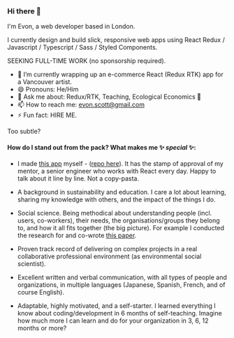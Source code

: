 ### Hi there 👋 

I'm Evon, a web developer based in London. 

I currently design and build slick, responsive web apps using React Redux / Javascript / Typescript / Sass / Styled Components.

SEEKING FULL-TIME WORK (no sponsorship required).

- 🔭 I’m currently wrapping up an e-commerce React (Redux RTK) app for a Vancouver artist.
- 😄 Pronouns: He/Him
- 💬 Ask me about: Redux/RTK, Teaching, Ecological Economics 🤔
- 📫 How to reach me: evon.scott@gmail.com
- ⚡ Fun fact: HIRE ME.

Too subtle?

#### How do I stand out from the pack? What makes me ✨ _special_ ✨:

- I made [this app](https://ines-chuaqui-preview.netlify.app/) myself - ([repo here](https://github.com/ButcherDing/ines-chuaqui)). It has the stamp of approval of my mentor, a senior engineer who works with React every day. Happy to talk about it line by line. Not a copy-pasta.

- A background in sustainability and education. I care a lot about learning, sharing my knowledge with others, and the impact of the things I do.

- Social science. Being methodical about understanding people (incl. users, co-workers), their needs, the organisations/groups they belong to, and how it all fits together (the big picture). For example I conducted the research for and co-wrote [this paper](https://journals.plos.org/plosone/article?id=10.1371/journal.pone.0219607).

- Proven track record of delivering on complex projects in a real collaborative professional environment (as environmental social scientist).

- Excellent written and verbal communication, with all types of people and organizations, in multiple languages (Japanese, Spanish, French, and of course English).

- Adaptable, highly motivated, and a self-starter. I learned everything I know about coding/development in 6 months of self-teaching. Imagine how much more I can learn and do for your organization in 3, 6, 12 months or more?
